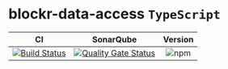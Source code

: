 # blockr-data-access `TypeScript`

|**CI**|**SonarQube**|**Version**|
|:-:|:-:|:-:|
|[![Build Status](https://jenkins.naebers.me/buildStatus/icon?job=Blockr%2Fblockr-data-access%2Fmaster)](https://jenkins.naebers.me/job/Blockr/job/blockr-data-access/job/master/)|[![Quality Gate Status](https://sonarqube.naebers.me/api/project_badges/measure?project=blockr-data-access&metric=alert_status)](https://sonarqube.naebers.me/dashboard?id=blockr-data-access)|![npm](https://img.shields.io/npm/v/@blockr/blockr-data-access.svg)|
